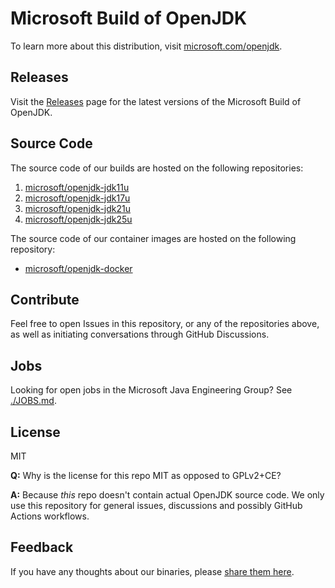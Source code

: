 # Microsoft Build of OpenJDK

To learn more about this distribution, visit [microsoft.com/openjdk](https://www.microsoft.com/openjdk).

## Releases

Visit the [Releases](https://github.com/microsoft/openjdk/releases) page for the latest versions of the Microsoft Build of OpenJDK.

## Source Code

The source code of our builds are hosted on the following repositories:

1. [microsoft/openjdk-jdk11u](https://github.com/microsoft/openjdk-jdk11u)
1. [microsoft/openjdk-jdk17u](https://github.com/microsoft/openjdk-jdk17u)
1. [microsoft/openjdk-jdk21u](https://github.com/microsoft/openjdk-jdk21u)
1. [microsoft/openjdk-jdk25u](https://github.com/microsoft/openjdk-jdk25u) 

The source code of our container images are hosted on the following repository:

* [microsoft/openjdk-docker](https://github.com/microsoft/openjdk-docker)

## Contribute

Feel free to open Issues in this repository, or any of the repositories above, as well as initiating conversations through GitHub Discussions.

## Jobs

Looking for open jobs in the Microsoft Java Engineering Group? See [./JOBS.md](./JOBS.md).

## License

MIT

**Q:** Why is the license for this repo MIT as opposed to GPLv2+CE?

**A:** Because *this* repo doesn't contain actual OpenJDK source code. We only use this repository for general issues, discussions and possibly GitHub Actions workflows.

## Feedback

If you have any thoughts about our binaries, please [share them here](https://github.com/microsoft/openjdk/discussions).
